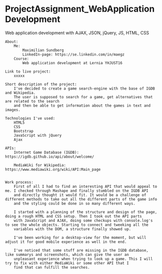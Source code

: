 # ProjectAssignment_WebApplicationDevelopment
Web application development with AJAX, JSON, jQuery, JS, HTML, CSS

    About:
        Me:
            Maximilian Sundberg
            LinkedIn-page: https://se.linkedin.com/in/maegz
        Course:
            Web application development at Lernia YHJUST16

    Link to live project:
        xxxxx

    Short description of the project:
        I've decided to create a game search-engine with the base of IGDB and Wikipedia.
        The user is supposed to search for a game, get alternatives that are related to the search
        and then be able to get information about the games in text and images.

    Technologies I've used:
        HTML5
        CSS
        Bootstrap
        JavaScript with jQuery
        Ajax

    APIs:
        Internet Game Database (IGDB): https://igdb.github.io/api/about/welcome/

        MediaWiki for Wikipedia: https://www.mediawiki.org/wiki/API:Main_page


    Work process:
        First of all I had to find an interesting API that would appeal to me. I checked through Mashape and finally stumbled on the IGDB API
        and directly thought it would fit. It would be a challenge of different methods to take out all the different parts of the game info
        and the styling could be done in so many different ways.

        I started with a planning of the structure and design of the page, doing a rough HTML and CSS setup. Then I took out the API parts
        with JavaScript and AJAX, doing some checkups with console.log's to see the whole objects. Starting to connect and tweeking all the
        variables with the DOM, a structure finally showed up.

        I've been working for a desktop-view for the moment, but will adjust it for good mobile experience as well in the end.

        I've noticed that some stuff are missing in the IGDB database, like summarys and screenshots, which can give the user an
        unpleasant experience when trying to look up a game. This I will try to fix with either MediaWiki or some other API that I
        find that can fulfill the searches.
